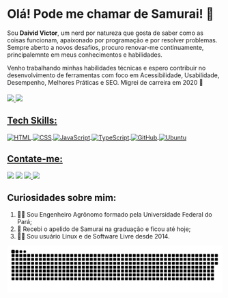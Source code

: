 # Olá! Pode me chamar de Samurai! :cowboy_hat_face:

Sou **Daivid Victor**, um nerd por natureza que gosta de saber como as coisas funcionam, apaixonado por programação e por resolver problemas. Sempre aberto a novos desafios, procuro renovar-me continuamente, principalemnte em meus conhecimentos e habilidades.

Venho trabalhando minhas habilidades técnicas e espero contribuir no desenvolvimento de ferramentas com foco em Acessibilidade, Usabilidade, Desempenho, Melhores Práticas e SEO. Migrei de carreira em 2020 :rocket:

####
<div>
  <a href="https://github.com/DaividVictor">
  <img height="180em" src="https://github-readme-stats.vercel.app/api?username=DaividVictor&show_icons=true&theme=dracula&include_all_commits=true&count_private=true"/>
  <img height="180em" src="https://github-readme-stats.vercel.app/api/top-langs/?username=DaividVictor&layout=compact&langs_count=7&theme=dracula"/>
</div>

## Tech Skills:
<div style="display: inline_block">
  <img align="center" alt="HTML" height="30" width="90" src="https://img.shields.io/badge/HTML5-E34F26?style=for-the-badge&logo=html5&logoColor=white">
  <img align="center" alt="CSS" height="30" width="90" src="https://img.shields.io/badge/CSS3-1572B6?style=for-the-badge&logo=css3&logoColor=white">
  <img align="center" alt="JavaScript" height="30" width="90" src="https://img.shields.io/badge/JavaScript-F7DF1E?style=for-the-badge&logo=javascript&logoColor=black">
  <img align="center" alt="TypeScript" height="30" width="90" src="https://img.shields.io/badge/TypeScript-007ACC?style=for-the-badge&logo=typescript&logoColor=white">
  <img align="center" alt="GitHub" height="30" width="90" src="https://img.shields.io/badge/GitHub-323330?style=for-the-badge&logo=github&logoColor=white">
  <img align="center" alt="Ubuntu" height="30" width="90" src="https://img.shields.io/badge/Ubuntu-E95420?style=for-the-badge&logo=ubuntu&logoColor=white">
</div>
  
## Contate-me:
<div>
  <a href="https://instagram.com/daivid_victor" target="_blank"><img src="https://img.shields.io/badge/Instagram-%23E4405F?style=for-the-badge&logo=instagram&logoColor=white" target="_blank"></a>
 	<a href="https://www.linkedin.com/in/daivid-victor" target="_blank"><img src="https://img.shields.io/badge/-LinkedIn-%230077B5?style=for-the-badge&logo=linkedin&logoColor=white" target="_blank"></a> 
  <a href="https://twitter.com/Daivid_Victor" target="_blank"><img src="https://img.shields.io/badge/Twitter-1DA1F2?style=for-the-badge&logo=twitter&logoColor=white">
  <a href="mailto:daividvictor@gmail.com"><img src="https://img.shields.io/badge/Gmail-DC322F?style=for-the-badge&logo=gmail&logoColor=white" target="_blank"></a>
</div>

## Curiosidades sobre mim:
1. 👨‍🎓 Sou Engenheiro Agrônomo formado pela Universidade Federal do Pará;
2. 🤠 Recebi o apelido de Samurai na graduação e ficou até hoje;
3. 👨‍💻 Sou usuário Linux e de Software Livre desde 2014.

![Snake animation](https://github.com/DaividVictor/DaividVictor/blob/output/github-contribution-grid-snake.svg)
